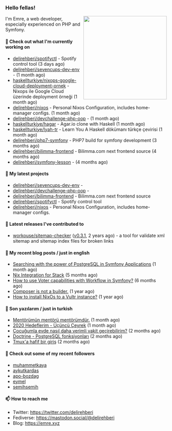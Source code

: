 <h3>Hello fellas!</h3>
 

<img align="right" src="https://media.giphy.com/media/ZE6HYckyroMWwSp11C/giphy-downsized.gif" width="260">

I'm Emre, a web developer, especially experienced on PHP and Symfony.

#### 👷 Check out what I'm currently working on

- [delirehberi/spotifyctl](https://github.com/delirehberi/spotifyctl) - Spotify control tool (3 days ago)
- [delirehberi/sevencups-dev-env](https://github.com/delirehberi/sevencups-dev-env) -  (1 month ago)
- [haskellturkiye/nixops-google-cloud-deployment-ornek](https://github.com/haskellturkiye/nixops-google-cloud-deployment-ornek) - Nixops ile Google Cloud üzerinde deployment örneği (1 month ago)
- [delirehberi/nixos](https://github.com/delirehberi/nixos) - Personal Nixos Configuration, includes home-manager configs. (1 month ago)
- [delirehberi/devchallenge-php-oop](https://github.com/delirehberi/devchallenge-php-oop) -  (1 month ago)
- [haskellturkiye/hagar](https://github.com/haskellturkiye/hagar) - Agar.io clone with Haskell (1 month ago)
- [haskellturkiye/lyah-tr](https://github.com/haskellturkiye/lyah-tr) - Learn You A Haskell dökümanı türkçe çevirisi (1 month ago)
- [delirehberi/php7-symfony](https://github.com/delirehberi/php7-symfony) - PHP7 build for symfony development (3 months ago)
- [delirehberi/bilimma-frontend](https://github.com/delirehberi/bilimma-frontend) - Bilimma.com next frontend source (4 months ago)
- [delirehberi/symfony-lesson](https://github.com/delirehberi/symfony-lesson) -  (4 months ago)

#### 🌱 My latest projects

- [delirehberi/sevencups-dev-env](https://github.com/delirehberi/sevencups-dev-env) - 
- [delirehberi/devchallenge-php-oop](https://github.com/delirehberi/devchallenge-php-oop) - 
- [delirehberi/bilimma-frontend](https://github.com/delirehberi/bilimma-frontend) - Bilimma.com next frontend source
- [delirehberi/spotifyctl](https://github.com/delirehberi/spotifyctl) - Spotify control tool
- [delirehberi/nixos](https://github.com/delirehberi/nixos) - Personal Nixos Configuration, includes home-manager configs.

#### 🔭 Latest releases I've contributed to

- [workouse/sitemap-checker](https://github.com/workouse/sitemap-checker) ([v0.3.1](https://github.com/workouse/sitemap-checker/releases/tag/v0.3.1), 2 years ago) - a tool for validate xml sitemap and sitemap index files for broken links

#### 📜 My recent blog posts / just in english

- [Searching with the power of PostgreSQL in Symfony Applications](https://emre.xyz/searching-with-the-power-of-postgresql-in-symfony-applications) (1 month ago)
- [Nix Integration for Stack](https://emre.xyz/nix-integration-for-stack) (5 months ago)
- [How to use Voter capabilities with Workflow in Symfony?](https://emre.xyz/how-to-use-voter-capabilities-with-workflow-in-symfony) (6 months ago)
- [Composer is not a builder.](https://emre.xyz/composer-is-not-a-builder) (1 year ago)
- [How to install NixOs to a Vultr instance?](https://emre.xyz/how-to-install-nixos-to-a-vultr-instance) (1 year ago)

#### 📜 Son yazılarım / just in turkish

- [Mentörümün mentörü mentörümdür.](https://emre.xyz/mentorumun-mentoru-mentorumdur) (1 month ago)
- [2020 Hedeflerim - Üçüncü Çeyrek](https://emre.xyz/2020-hedeflerim-ucuncu-ceyrek) (1 month ago)
- [Çocuğumla evde nasıl daha verimli vakit geçirebilirim?](https://emre.xyz/cocugumla-evde-nasil-daha-verimli-vakit-gecirebilirim) (2 months ago)
- [Doctrine - PostgreSQL fonksiyonları](https://emre.xyz/doctrine-postgresql-fonksiyonlari) (2 months ago)
- [Tmux&#39;a hafif bir giriş](https://emre.xyz/tmuxa-hafif-bir-giris) (2 months ago)

#### 👯 Check out some of my recent followers

- [muhammetkaya](https://github.com/muhammetkaya)
- [aykutkardas](https://github.com/aykutkardas)
- [apo-bozdag](https://github.com/apo-bozdag)
- [eymel](https://github.com/eymel)
- [semihsemih](https://github.com/semihsemih)

#### 📫 How to reach me

- Twitter: https://twitter.com/delirehberi
- Fediverse: https://mastodon.social/@delirehberi
- Blog: https://emre.xyz

